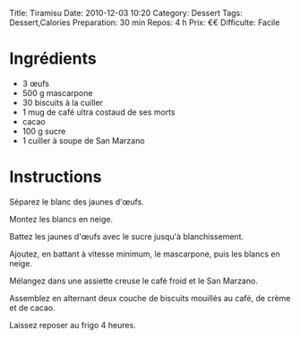 Title: Tiramisu
Date: 2010-12-03 10:20
Category: Dessert
Tags: Dessert,Calories
Preparation: 30 min
Repos: 4 h
Prix: €€
Difficulte: Facile

# Ingrédients

- 3 œufs
- 500 g mascarpone
- 30 biscuits à la cuiller
- 1 mug de café ultra costaud de ses morts
- cacao
- 100 g sucre
- 1 cuiller à soupe de San Marzano

# Instructions

Séparez le blanc des jaunes d'œufs.

Montez les blancs en neige.

Battez les jaunes d'œufs avec le sucre jusqu'à blanchissement.

Ajoutez, en battant à vitesse minimum, le mascarpone, puis les blancs en neige.

Mélangez dans une assiette creuse le café froid et le San Marzano.

Assemblez en alternant deux couche de biscuits mouillés au café, de crème et de cacao.

Laissez reposer au frigo 4 heures.

